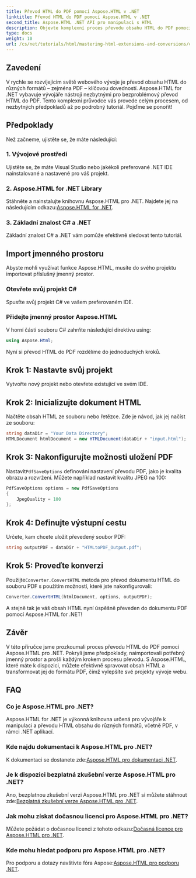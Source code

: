 ```yaml
---
title: Převod HTML do PDF pomocí Aspose.HTML v .NET
linktitle: Převod HTML do PDF pomocí Aspose.HTML v .NET
second_title: Aspose.HTML .NET API pro manipulaci s HTML
description: Objevte komplexní proces převodu obsahu HTML do PDF pomocí výkonné knihovny Aspose.HTML for .NET. Tato příručka poskytuje vývojářům jasno.
type: docs
weight: 10
url: /cs/net/tutorials/html/mastering-html-extensions-and-conversions/converting-html-to-pdf/
---
```

## Zavedení

V rychle se rozvíjejícím světě webového vývoje je převod obsahu HTML do různých formátů – zejména PDF – klíčovou dovedností. Aspose.HTML for .NET vybavuje vývojáře nástroji nezbytnými pro bezproblémový převod HTML do PDF. Tento komplexní průvodce vás provede celým procesem, od nezbytných předpokladů až po podrobný tutoriál. Pojďme se ponořit!

## Předpoklady

Než začneme, ujistěte se, že máte následující:

### 1. Vývojové prostředí
Ujistěte se, že máte Visual Studio nebo jakékoli preferované .NET IDE nainstalované a nastavené pro váš projekt.

### 2. Aspose.HTML for .NET Library
Stáhněte a nainstalujte knihovnu Aspose.HTML pro .NET. Najdete jej na následujícím odkazu:[Aspose.HTML for .NET](https://releases.aspose.com/html/net/).

### 3. Základní znalost C# a .NET
Základní znalost C# a .NET vám pomůže efektivně sledovat tento tutoriál.

## Import jmenného prostoru

Abyste mohli využívat funkce Aspose.HTML, musíte do svého projektu importovat příslušný jmenný prostor.

### Otevřete svůj projekt C#
Spusťte svůj projekt C# ve vašem preferovaném IDE.

### Přidejte jmenný prostor Aspose.HTML
V horní části souboru C# zahrňte následující direktivu using:

```csharp
using Aspose.Html;
```

Nyní si převod HTML do PDF rozdělíme do jednoduchých kroků.

## Krok 1: Nastavte svůj projekt
Vytvořte nový projekt nebo otevřete existující ve svém IDE.

## Krok 2: Inicializujte dokument HTML
Načtěte obsah HTML ze souboru nebo řetězce. Zde je návod, jak jej načíst ze souboru:

```csharp
string dataDir = "Your Data Directory";
HTMLDocument htmlDocument = new HTMLDocument(dataDir + "input.html");
```

## Krok 3: Nakonfigurujte možnosti uložení PDF
 Nastavit`PdfSaveOptions` definování nastavení převodu PDF, jako je kvalita obrazu a rozvržení. Můžete například nastavit kvalitu JPEG na 100:

```csharp
PdfSaveOptions options = new PdfSaveOptions
{
    JpegQuality = 100
};
```

## Krok 4: Definujte výstupní cestu
Určete, kam chcete uložit převedený soubor PDF:

```csharp
string outputPDF = dataDir + "HTMLtoPDF_Output.pdf";
```

## Krok 5: Proveďte konverzi
 Použijte`Converter.ConvertHTML` metoda pro převod dokumentu HTML do souboru PDF s použitím možností, které jste nakonfigurovali:

```csharp
Converter.ConvertHTML(htmlDocument, options, outputPDF);
```

A stejně tak je váš obsah HTML nyní úspěšně převeden do dokumentu PDF pomocí Aspose.HTML for .NET!

## Závěr

V této příručce jsme prozkoumali proces převodu HTML do PDF pomocí Aspose.HTML pro .NET. Pokryli jsme předpoklady, naimportovali potřebný jmenný prostor a prošli každým krokem procesu převodu. S Aspose.HTML, které máte k dispozici, můžete efektivně spravovat obsah HTML a transformovat jej do formátu PDF, čímž vylepšíte své projekty vývoje webu.

## FAQ

### Co je Aspose.HTML pro .NET?
Aspose.HTML for .NET je výkonná knihovna určená pro vývojáře k manipulaci a převodu HTML obsahu do různých formátů, včetně PDF, v rámci .NET aplikací.

### Kde najdu dokumentaci k Aspose.HTML pro .NET?
 K dokumentaci se dostanete zde:[Aspose.HTML pro dokumentaci .NET](https://reference.aspose.com/html/net/).

### Je k dispozici bezplatná zkušební verze Aspose.HTML pro .NET?
 Ano, bezplatnou zkušební verzi Aspose.HTML pro .NET si můžete stáhnout zde:[Bezplatná zkušební verze Aspose.HTML pro .NET](https://releases.aspose.com/).

### Jak mohu získat dočasnou licenci pro Aspose.HTML pro .NET?
 Můžete požádat o dočasnou licenci z tohoto odkazu:[Dočasná licence pro Aspose.HTML pro .NET](https://purchase.conholdate.com/temporary-license/).

### Kde mohu hledat podporu pro Aspose.HTML pro .NET?
 Pro podporu a dotazy navštivte fóra Aspose:[Aspose.HTML pro podporu .NET](https://forum.aspose.com/).